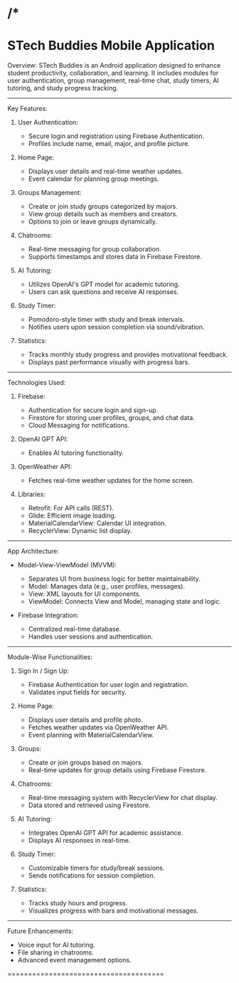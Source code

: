 /*
======================================
STech Buddies Mobile Application
======================================

Overview:
STech Buddies is an Android application designed to enhance student productivity, collaboration, and learning. It includes modules for user authentication, group management, real-time chat, study timers, AI tutoring, and study progress tracking.

--------------------------------------

Key Features:
1. User Authentication:
   - Secure login and registration using Firebase Authentication.
   - Profiles include name, email, major, and profile picture.

2. Home Page:
   - Displays user details and real-time weather updates.
   - Event calendar for planning group meetings.

3. Groups Management:
   - Create or join study groups categorized by majors.
   - View group details such as members and creators.
   - Options to join or leave groups dynamically.

4. Chatrooms:
   - Real-time messaging for group collaboration.
   - Supports timestamps and stores data in Firebase Firestore.

5. AI Tutoring:
   - Utilizes OpenAI's GPT model for academic tutoring.
   - Users can ask questions and receive AI responses.

6. Study Timer:
   - Pomodoro-style timer with study and break intervals.
   - Notifies users upon session completion via sound/vibration.

7. Statistics:
   - Tracks monthly study progress and provides motivational feedback.
   - Displays past performance visually with progress bars.

--------------------------------------

Technologies Used:
1. Firebase:
   - Authentication for secure login and sign-up.
   - Firestore for storing user profiles, groups, and chat data.
   - Cloud Messaging for notifications.

2. OpenAI GPT API:
   - Enables AI tutoring functionality.

3. OpenWeather API:
   - Fetches real-time weather updates for the home screen.

4. Libraries:
   - Retrofit: For API calls (REST).
   - Glide: Efficient image loading.
   - MaterialCalendarView: Calendar UI integration.
   - RecyclerView: Dynamic list display.

--------------------------------------

App Architecture:
- Model-View-ViewModel (MVVM):
  - Separates UI from business logic for better maintainability.
  - Model: Manages data (e.g., user profiles, messages).
  - View: XML layouts for UI components.
  - ViewModel: Connects View and Model, managing state and logic.

- Firebase Integration:
  - Centralized real-time database.
  - Handles user sessions and authentication.

--------------------------------------

Module-Wise Functionalities:

1. Sign In / Sign Up:
   - Firebase Authentication for user login and registration.
   - Validates input fields for security.

2. Home Page:
   - Displays user details and profile photo.
   - Fetches weather updates via OpenWeather API.
   - Event planning with MaterialCalendarView.

3. Groups:
   - Create or join groups based on majors.
   - Real-time updates for group details using Firebase Firestore.

4. Chatrooms:
   - Real-time messaging system with RecyclerView for chat display.
   - Data stored and retrieved using Firestore.

5. AI Tutoring:
   - Integrates OpenAI GPT API for academic assistance.
   - Displays AI responses in real-time.

6. Study Timer:
   - Customizable timers for study/break sessions.
   - Sends notifications for session completion.

7. Statistics:
   - Tracks study hours and progress.
   - Visualizes progress with bars and motivational messages.

--------------------------------------

Future Enhancements:
- Voice input for AI tutoring.
- File sharing in chatrooms.
- Advanced event management options.

======================================
